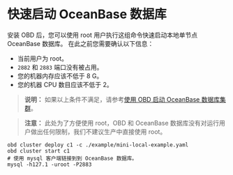 # 快速启动 OceanBase 数据库

安装 OBD 后，您可以使用 root 用户执行这组命令快速启动本地单节点 OceanBase 数据库。
在此之前您需要确认以下信息：

- 当前用户为 root。
- `2882` 和 `2883` 端口没有被占用。
- 您的机器内存应该不低于 8 G。
- 您的机器 CPU 数目应该不低于 2。

> **说明：** 如果以上条件不满足，请参考[使用 OBD 启动 OceanBase 数据库集群](./start-OceanBase-cluster-with-obd.md)。

> **注意：** 此处为了方便使用 root，OBD 和 OceanBase 数据库没有对运行用户做出任何限制，我们不建议生产中直接使用 root。

```shell
obd cluster deploy c1 -c ./example/mini-local-example.yaml
obd cluster start c1
# 使用 mysql 客户端链接到到 OceanBase 数据库。
mysql -h127.1 -uroot -P2883
```